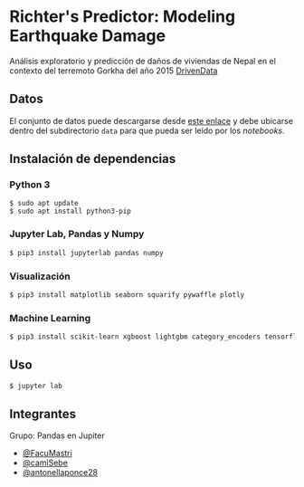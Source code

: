# Richter's Predictor: Modeling Earthquake Damage

Análisis exploratorio y predicción de daños de viviendas de Nepal en el contexto del terremoto Gorkha del año 2015  [DrivenData](https://www.drivendata.org/competitions/57/nepal-earthquake/page/136/) 

## Datos

El conjunto de datos puede descargarse desde [este enlace](https://www.drivendata.org/competitions/57/nepal-earthquake/data/) y debe ubicarse dentro del subdirectorio `data` para que pueda ser leído por los *notebooks*.

## Instalación de dependencias

### Python 3

```console
$ sudo apt update
$ sudo apt install python3-pip
```

### Jupyter Lab, Pandas y Numpy

```sh
$ pip3 install jupyterlab pandas numpy
```

### Visualización

```sh
$ pip3 install matplotlib seaborn squarify pywaffle plotly
```

### Machine Learning

```sh
$ pip3 install scikit-learn xgboost lightgbm category_encoders tensorflow pydot
```

## Uso

```sh
$ jupyter lab
```

## Integrantes

Grupo: Pandas en Jupiter

- [@FacuMastri](https://github.com/FacuMastri)
- [@camiSebe](https://github.com/camiSebe)
- [@antonellaponce28](https://github.com/antonellaponce28)
